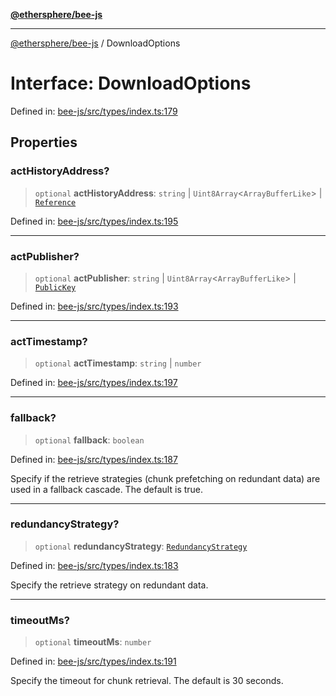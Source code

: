 [**@ethersphere/bee-js**](../Overview.md)

***

[@ethersphere/bee-js](../Overview.md) / DownloadOptions

# Interface: DownloadOptions

Defined in: [bee-js/src/types/index.ts:179](https://github.com/ethersphere/bee-js/blob/3abbe2b1b264d6b586511a56e93badb2236bd09d/src/types/index.ts#L179)

## Properties

### actHistoryAddress?

> `optional` **actHistoryAddress**: `string` \| `Uint8Array`\<`ArrayBufferLike`\> \| [`Reference`](../classes/Reference.md)

Defined in: [bee-js/src/types/index.ts:195](https://github.com/ethersphere/bee-js/blob/3abbe2b1b264d6b586511a56e93badb2236bd09d/src/types/index.ts#L195)

***

### actPublisher?

> `optional` **actPublisher**: `string` \| `Uint8Array`\<`ArrayBufferLike`\> \| [`PublicKey`](../classes/PublicKey.md)

Defined in: [bee-js/src/types/index.ts:193](https://github.com/ethersphere/bee-js/blob/3abbe2b1b264d6b586511a56e93badb2236bd09d/src/types/index.ts#L193)

***

### actTimestamp?

> `optional` **actTimestamp**: `string` \| `number`

Defined in: [bee-js/src/types/index.ts:197](https://github.com/ethersphere/bee-js/blob/3abbe2b1b264d6b586511a56e93badb2236bd09d/src/types/index.ts#L197)

***

### fallback?

> `optional` **fallback**: `boolean`

Defined in: [bee-js/src/types/index.ts:187](https://github.com/ethersphere/bee-js/blob/3abbe2b1b264d6b586511a56e93badb2236bd09d/src/types/index.ts#L187)

Specify if the retrieve strategies (chunk prefetching on redundant data) are used in a fallback cascade. The default is true.

***

### redundancyStrategy?

> `optional` **redundancyStrategy**: [`RedundancyStrategy`](../enumerations/RedundancyStrategy.md)

Defined in: [bee-js/src/types/index.ts:183](https://github.com/ethersphere/bee-js/blob/3abbe2b1b264d6b586511a56e93badb2236bd09d/src/types/index.ts#L183)

Specify the retrieve strategy on redundant data.

***

### timeoutMs?

> `optional` **timeoutMs**: `number`

Defined in: [bee-js/src/types/index.ts:191](https://github.com/ethersphere/bee-js/blob/3abbe2b1b264d6b586511a56e93badb2236bd09d/src/types/index.ts#L191)

Specify the timeout for chunk retrieval. The default is 30 seconds.
